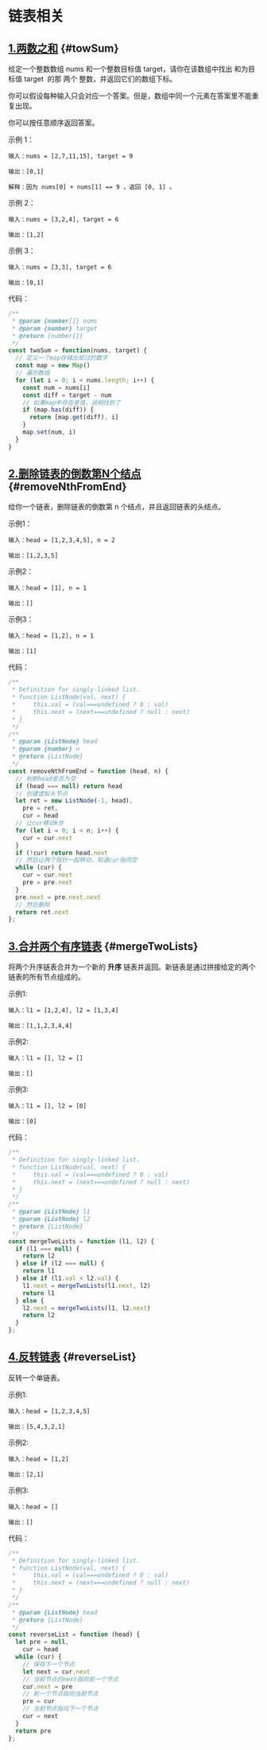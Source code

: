 # 链表相关

## [1.两数之和](https://leetcode-cn.com/problems/two-sum/) {#towSum}

给定一个整数数组 nums 和一个整数目标值 target，请你在该数组中找出 和为目标值 target  的那 两个 整数，并返回它们的数组下标。

你可以假设每种输入只会对应一个答案。但是，数组中同一个元素在答案里不能重复出现。

你可以按任意顺序返回答案。

示例 1：

```text
输入：nums = [2,7,11,15], target = 9

输出：[0,1]

解释：因为 nums[0] + nums[1] == 9 ，返回 [0, 1] 。
```

示例 2：

```text
输入：nums = [3,2,4], target = 6

输出：[1,2]
```

示例 3：

```text
输入：nums = [3,3], target = 6

输出：[0,1]
```

代码：

```js
/**
 * @param {number[]} nums
 * @param {number} target
 * @return {number[]}
 */
const twoSum = function(nums, target) {
  // 定义一个map存储出现过的数字
  const map = new Map()
  // 遍历数组
  for (let i = 0; i < nums.length; i++) {
    const num = nums[i]
    const diff = target - num
    // 如果map中存在差值，说明找到了
    if (map.has(diff)) {
      return [map.get(diff), i]
    }
    map.set(num, i)
  }
}
```

## [2.删除链表的倒数第N个结点](https://leetcode-cn.com/problems/remove-nth-node-from-end-of-list/) {#removeNthFromEnd}

给你一个链表，删除链表的倒数第 n 个结点，并且返回链表的头结点。

示例1：

```text
输入：head = [1,2,3,4,5], n = 2

输出：[1,2,3,5]
```

示例2：

```text
输入：head = [1], n = 1

输出：[]
```

示例3：

```text
输入：head = [1,2], n = 1

输出：[1]
```

代码：

```js
/**
 * Definition for singly-linked list.
 * function ListNode(val, next) {
 *     this.val = (val===undefined ? 0 : val)
 *     this.next = (next===undefined ? null : next)
 * }
 */
/**
 * @param {ListNode} head
 * @param {number} n
 * @return {ListNode}
 */
const removeNthFromEnd = function (head, n) {
  // 判断head是否为空
  if (head === null) return head
  // 创建虚拟头节点
  let ret = new ListNode(-1, head),
    pre = ret,
    cur = head
  // 让cur移动k步
  for (let i = 0; i < n; i++) {
    cur = cur.next
  }
  if (!cur) return head.next
  // 然后让两个指针一起移动，知道cur指向空
  while (cur) {
    cur = cur.next
    pre = pre.next
  }
  pre.next = pre.next.next
  // 然后删除
  return ret.next
};
```

## [3.合并两个有序链表](https://leetcode-cn.com/problems/merge-two-sorted-lists/) {#mergeTwoLists}

将两个升序链表合并为一个新的 **升序** 链表并返回。新链表是通过拼接给定的两个链表的所有节点组成的。

示例1:
  
```text
输入：l1 = [1,2,4], l2 = [1,3,4]

输出：[1,1,2,3,4,4]
```

示例2:

```text
输入：l1 = [], l2 = []

输出：[]
```

示例3:

```text
输入：l1 = [], l2 = [0]

输出：[0]
```

代码：

```js
/**
 * Definition for singly-linked list.
 * function ListNode(val, next) {
 *     this.val = (val===undefined ? 0 : val)
 *     this.next = (next===undefined ? null : next)
 * }
 */
/**
 * @param {ListNode} l1
 * @param {ListNode} l2
 * @return {ListNode}
 */
const mergeTwoLists = function (l1, l2) {
  if (l1 === null) {
    return l2
  } else if (l2 === null) {
    return l1
  } else if (l1.val < l2.val) {
    l1.next = mergeTwoLists(l1.next, l2)
    return l1
  } else {
    l2.next = mergeTwoLists(l1, l2.next)
    return l2
  }
};
```

## [4.反转链表](https://leetcode-cn.com/problems/reverse-linked-list/) {#reverseList}

反转一个单链表。

示例1:

```text
输入：head = [1,2,3,4,5]

输出：[5,4,3,2,1]
```

示例2:

```text
输入：head = [1,2]

输出：[2,1]
```

示例3:

```text
输入：head = []

输出：[]
```

代码：

```js
/**
 * Definition for singly-linked list.
 * function ListNode(val, next) {
 *     this.val = (val===undefined ? 0 : val)
 *     this.next = (next===undefined ? null : next)
 * }
 */
/**
 * @param {ListNode} head
 * @return {ListNode}
 */
const reverseList = function (head) {
  let pre = null,
    cur = head
  while (cur) {
    // 保存下一个节点
    let next = cur.next
    // 当前节点的next指向前一个节点
    cur.next = pre 
    // 前一个节点指向当前节点
    pre = cur
    // 当前节点指向下一个节点
    cur = next
  }
  return pre
};
```
